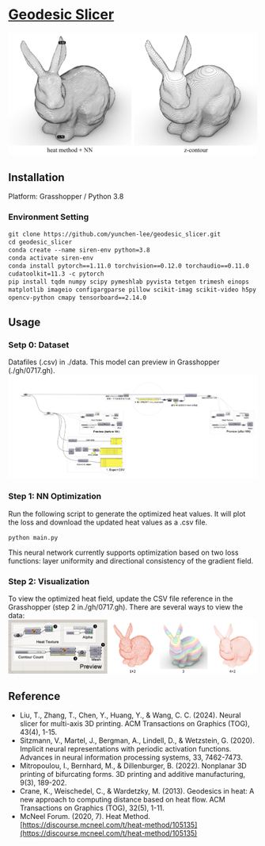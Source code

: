 # [Geodesic Slicer](https://github.com/yunchen-lee/geodesic_slicer)

![](figures/ref4.png)

## Installation

Platform: Grasshopper / Python 3.8

### Environment Setting
```
git clone https://github.com/yunchen-lee/geodesic_slicer.git
cd geodesic_slicer
conda create --name siren-env python=3.8
conda activate siren-env
conda install pytorch==1.11.0 torchvision==0.12.0 torchaudio==0.11.0 cudatoolkit=11.3 -c pytorch
pip install tqdm numpy scipy pymeshlab pyvista tetgen trimesh einops matplotlib imageio configargparse pillow scikit-imag scikit-video h5py opencv-python cmapy tensorboard==2.14.0
```

## Usage

### Setp 0: Dataset
Datafiles (.csv) in ./data. This model can preview in Grasshopper (./gh/0717.gh).
![](figures/ref.png)

### Step 1: NN Optimization
Run the following script to generate the optimized heat values. It will plot the loss and download the updated heat values as a .csv file.
```
python main.py
```
This neural network currently supports optimization based on two loss functions: layer uniformity and directional consistency of the gradient field.

### Step 2: Visualization
To view the optimized heat field, update the CSV file reference in the Grasshopper (step 2 in./gh/0717.gh). There are several ways to view the data:
![](figures/ref5.png)


## Reference
+ Liu, T., Zhang, T., Chen, Y., Huang, Y., & Wang, C. C. (2024). Neural slicer for multi-axis 3D printing. ACM Transactions on Graphics (TOG), 43(4), 1-15.
+ Sitzmann, V., Martel, J., Bergman, A., Lindell, D., & Wetzstein, G. (2020). Implicit neural representations with periodic activation functions. Advances in neural information processing systems, 33, 7462-7473.
+ Mitropoulou, I., Bernhard, M., & Dillenburger, B. (2022). Nonplanar 3D printing of bifurcating forms. 3D printing and additive manufacturing, 9(3), 189-202.
+ Crane, K., Weischedel, C., & Wardetzky, M. (2013). Geodesics in heat: A new approach to computing distance based on heat flow. ACM Transactions on Graphics (TOG), 32(5), 1-11.
+ McNeel Forum. (2020, 7). Heat Method. [https://discourse.mcneel.com/t/heat-method/105135](https://discourse.mcneel.com/t/heat-method/105135)
